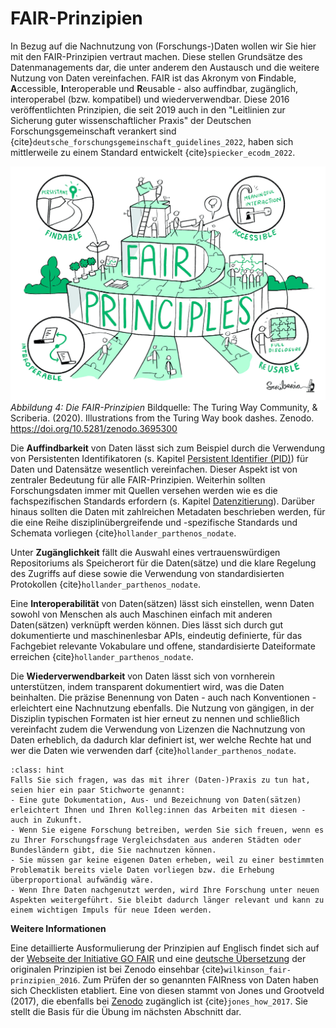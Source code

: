 # FAIR-Prinzipien

In Bezug auf die Nachnutzung von (Forschungs-)Daten wollen wir Sie hier mit den FAIR-Prinzipien vertraut machen. Diese stellen Grundsätze des Datenmanagements dar, die unter anderem den Austausch und die weitere Nutzung von Daten vereinfachen. FAIR ist das Akronym von **F**indable, **A**ccessible, **I**nteroperable und **R**eusable - also auffindbar, zugänglich, interoperabel (bzw. kompatibel) und wiederverwendbar. Diese 2016 veröffentlichten Prinzipien, die seit 2019 auch in den "Leitlinien zur Sicherung guter wissenschaftlicher Praxis" der Deutschen Forschungsgemeinschaft verankert sind {cite}`deutsche_forschungsgemeinschaft_guidelines_2022`, haben sich mittlerweile zu einem Standard entwickelt {cite}`spiecker_ecodm_2022`.

![Fair Prinzipien](_images/fair-principles.jpg)
*Abbildung 4: Die FAIR-Prinzipien*
Bildquelle: The Turing Way Community, & Scriberia. (2020). Illustrations from the Turing Way book dashes. Zenodo. <a href="https://doi.org/10.5281/zenodo.3695300" target="_blank">https://doi.org/10.5281/zenodo.3695300</a>


Die **Auffindbarkeit** von Daten lässt sich zum Beispiel durch die Verwendung von Persistenten Identifikatoren (s. Kapitel [Persistent Identifier (PID)](PID)) für Daten und Datensätze wesentlich vereinfachen. Dieser Aspekt ist von zentraler Bedeutung für alle FAIR-Prinzipien. Weiterhin sollten Forschungsdaten immer mit Quellen versehen werden wie es die fachspezifischen Standards erfordern (s. Kapitel [Datenzitierung](Einleitung_Datenzitierung)). Darüber hinaus sollten die Daten mit zahlreichen Metadaten beschrieben werden, für die eine Reihe disziplinübergreifende und -spezifische Standards und Schemata vorliegen {cite}`hollander_parthenos_nodate`.

Unter **Zugänglichkeit** fällt die Auswahl eines vertrauenswürdigen Repositoriums als Speicherort für die Daten(sätze) und die klare Regelung des Zugriffs auf diese sowie die Verwendung von standardisierten Protokollen {cite}`hollander_parthenos_nodate`.

Eine **Interoperabilität** von Daten(sätzen) lässt sich einstellen, wenn Daten sowohl von Menschen als auch Maschinen einfach mit anderen Daten(sätzen) verknüpft werden können. Dies lässt sich durch gut dokumentierte und maschinenlesbar APIs, eindeutig definierte, für das Fachgebiet relevante Vokabulare und offene, standardisierte Dateiformate erreichen {cite}`hollander_parthenos_nodate`.

Die **Wiederverwendbarkeit** von Daten lässt sich von vornherein unterstützen, indem transparent dokumentiert wird, was die Daten beinhalten. Die präzise Benennung von Daten - auch nach Konventionen - erleichtert eine Nachnutzung ebenfalls. Die Nutzung von gängigen, in der Disziplin typischen Formaten ist hier erneut zu nennen und schließlich vereinfacht zudem die Verwendung von Lizenzen die Nachnutzung von Daten erheblich, da dadurch klar definiert ist, wer welche Rechte hat und wer die Daten wie verwenden darf {cite}`hollander_parthenos_nodate`.  

```{admonition} FAIR in der Praxis
:class: hint
Falls Sie sich fragen, was das mit ihrer (Daten-)Praxis zu tun hat, seien hier ein paar Stichworte genannt:
- Eine gute Dokumentation, Aus- und Bezeichnung von Daten(sätzen) erleichtert Ihnen und Ihren Kolleg:innen das Arbeiten mit diesen - auch in Zukunft.
- Wenn Sie eigene Forschung betreiben, werden Sie sich freuen, wenn es zu Ihrer Forschungsfrage Vergleichsdaten aus anderen Städten oder Bundesländern gibt, die Sie nachnutzen können.
- Sie müssen gar keine eigenen Daten erheben, weil zu einer bestimmten Problematik bereits viele Daten vorliegen bzw. die Erhebung überproportional aufwändig wäre.
- Wenn Ihre Daten nachgenutzt werden, wird Ihre Forschung unter neuen Aspekten weitergeführt. Sie bleibt dadurch länger relevant und kann zu einem wichtigen Impuls für neue Ideen werden.
```  

**Weitere Informationen**

Eine detaillierte Ausformulierung der Prinzipien auf Englisch findet sich auf der <a href="https://www.go-fair.org/fair-principles/" target="_blank">Webseite der Initiative GO FAIR</a> und eine <a href="https://zenodo.org/records/6247015" target="_blank">deutsche Übersetzung</a> der originalen Prinzipien ist bei Zenodo einsehbar {cite}`wilkinson_fair-prinzipien_2016`. 
Zum Prüfen der so genannten FAIRness von Daten haben sich Checklisten etabliert. Eine von diesen stammt von Jones und Grootveld (2017), die ebenfalls bei <a href="https://zenodo.org/records/5111307" target="_blank">Zenodo</a> zugänglich ist {cite}`jones_how_2017`. Sie stellt die Basis für die Übung im nächsten Abschnitt dar.


